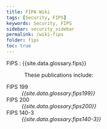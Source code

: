 ```yaml
---
title: FIPA Wiki
tags: [Security, FIPS]
keywords: Security, FIPS
sidebar: security_sidebar
permalink: /wiki-fips
folder: fips
toc: true
---
```


FIPS
: {{site.data.glossary.fips}}

&#160;&#160;&#160;&#160;&#160;&#160;&#160;&#160;&#160;&#160;&#160;&#160;These publications include:

<dl class="dl-horizontal">
<dt id="fips199">FIPS 199&#160;&#160;&#160;</dt>
<dd><i>{{site.data.glossary.fips199}}</i></dd>

<dt id="fips200">FIPS 200&#160;&#160;&#160;</dt>
<dd><i>{{site.data.glossary.fips200}}</i></dd>

<dt id="fips140-3">FIPS 140-3</dt>
<dd><i>{{site.data.glossary.fips140-3}}</i></dd>
</dl>
